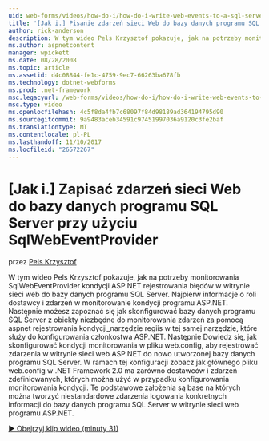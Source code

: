 ```yaml
---
uid: web-forms/videos/how-do-i/how-do-i-write-web-events-to-a-sql-server-database-using-the-sqlwebeventprovider
title: '[Jak i.] Pisanie zdarzeń sieci Web do bazy danych programu SQL Server przy użyciu SqlWebEventProvider | Dokumentacja firmy Microsoft'
author: rick-anderson
description: W tym wideo Pels Krzysztof pokazuje, jak na potrzeby monitorowania SqlWebEventProvider kondycji ASP.NET rejestrowania błędów w witrynie sieci web do bazy danych programu SQL Server. Pierwszy, wyczyść...
ms.author: aspnetcontent
manager: wpickett
ms.date: 08/28/2008
ms.topic: article
ms.assetid: d4c08844-fe1c-4759-9ec7-66263ba678fb
ms.technology: dotnet-webforms
ms.prod: .net-framework
msc.legacyurl: /web-forms/videos/how-do-i/how-do-i-write-web-events-to-a-sql-server-database-using-the-sqlwebeventprovider
msc.type: video
ms.openlocfilehash: 4c5f8da4fb7c68097f84d98189ad364194795d90
ms.sourcegitcommit: 9a9483aceb34591c97451997036a9120c3fe2baf
ms.translationtype: MT
ms.contentlocale: pl-PL
ms.lasthandoff: 11/10/2017
ms.locfileid: "26572267"
---
```

<a name="how-do-i-write-web-events-to-a-sql-server-database-using-the-sqlwebeventprovider"></a>[Jak i.] Zapisać zdarzeń sieci Web do bazy danych programu SQL Server przy użyciu SqlWebEventProvider
====================
przez [Pels Krzysztof](https://twitter.com/chrispels)

W tym wideo Pels Krzysztof pokazuje, jak na potrzeby monitorowania SqlWebEventProvider kondycji ASP.NET rejestrowania błędów w witrynie sieci web do bazy danych programu SQL Server. Najpierw informacje o roli dostawcy i zdarzeń w monitorowanie kondycji programu ASP.NET. Następnie możesz zapoznać się jak skonfigurować bazy danych programu SQL Server z obiekty niezbędne do monitorowania zdarzeń za pomocą aspnet rejestrowania kondycji\_narzędzie regiis w tej samej narzędzie, które służy do konfigurowania członkostwa ASP.NET. Następnie Dowiedz się, jak skonfigurować kondycji monitorowania w pliku web.config, aby rejestrować zdarzenia w witrynie sieci web ASP.NET do nowo utworzonej bazy danych programu SQL Server. W ramach tej konfiguracji zobacz jak głównego pliku web.config w .NET Framework 2.0 ma zarówno dostawców i zdarzeń zdefiniowanych, których można użyć w przypadku konfigurowania monitorowania kondycji. Te podstawowe założenia są base na których można tworzyć niestandardowe zdarzenia logowania konkretnych informacji do bazy danych programu SQL Server w witrynie sieci web programu ASP.NET.

[&#9654; Obejrzyj klip wideo (minuty 31)](https://channel9.msdn.com/Blogs/ASP-NET-Site-Videos/how-do-i-write-web-events-to-a-sql-server-database-using-the-sqlwebeventprovider)
